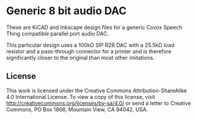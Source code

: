 # Generic 8 bit audio DAC

These are KiCAD and Inkscape design files for a generic Covox Speech Thing compatible parallel port audio DAC.

This particular design uses a 100kΩ SIP R2R DAC with a 25.5kΩ load resistor and a pass-through connector for a printer and is therefore significantly closer to the original than most other imitations.

## License

This work is licensed under the Creative Commons Attribution-ShareAlike 4.0 International License. To view a copy of this license, visit http://creativecommons.org/licenses/by-sa/4.0/ or send a letter to Creative Commons, PO Box 1866, Mountain View, CA 94042, USA.
